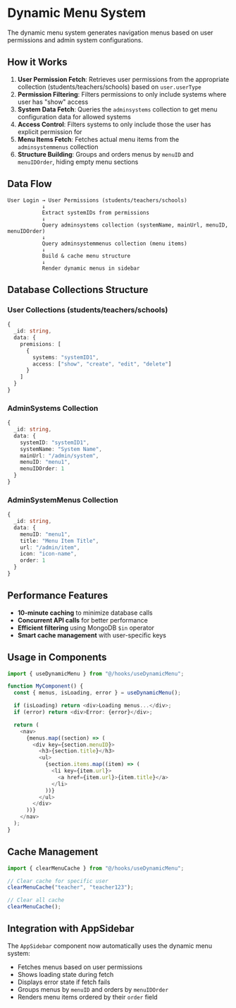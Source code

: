 # Dynamic Menu System

The dynamic menu system generates navigation menus based on user permissions and admin system configurations.

## How it Works

1. **User Permission Fetch**: Retrieves user permissions from the appropriate collection (students/teachers/schools) based on `user.userType`
2. **Permission Filtering**: Filters permissions to only include systems where user has "show" access
3. **System Data Fetch**: Queries the `adminsystems` collection to get menu configuration data for allowed systems
4. **Access Control**: Filters systems to only include those the user has explicit permission for
5. **Menu Items Fetch**: Fetches actual menu items from the `adminsystemmenus` collection
6. **Structure Building**: Groups and orders menus by `menuID` and `menuIDOrder`, hiding empty menu sections

## Data Flow

```
User Login → User Permissions (students/teachers/schools)
           ↓
           Extract systemIDs from permissions
           ↓
           Query adminsystems collection (systemName, mainUrl, menuID, menuIDOrder)
           ↓
           Query adminsystemmenus collection (menu items)
           ↓
           Build & cache menu structure
           ↓
           Render dynamic menus in sidebar
```

## Database Collections Structure

### User Collections (students/teachers/schools)

```typescript
{
  _id: string,
  data: {
    premisions: [
      {
        systems: "systemID1",
        access: ["show", "create", "edit", "delete"]
      }
    ]
  }
}
```

### AdminSystems Collection

```typescript
{
  _id: string,
  data: {
    systemID: "systemID1",
    systemName: "System Name",
    mainUrl: "/admin/system",
    menuID: "menu1",
    menuIDOrder: 1
  }
}
```

### AdminSystemMenus Collection

```typescript
{
  _id: string,
  data: {
    menuID: "menu1",
    title: "Menu Item Title",
    url: "/admin/item",
    icon: "icon-name",
    order: 1
  }
}
```

## Performance Features

- **10-minute caching** to minimize database calls
- **Concurrent API calls** for better performance
- **Efficient filtering** using MongoDB `$in` operator
- **Smart cache management** with user-specific keys

## Usage in Components

```typescript
import { useDynamicMenu } from "@/hooks/useDynamicMenu";

function MyComponent() {
  const { menus, isLoading, error } = useDynamicMenu();

  if (isLoading) return <div>Loading menus...</div>;
  if (error) return <div>Error: {error}</div>;

  return (
    <nav>
      {menus.map((section) => (
        <div key={section.menuID}>
          <h3>{section.title}</h3>
          <ul>
            {section.items.map((item) => (
              <li key={item.url}>
                <a href={item.url}>{item.title}</a>
              </li>
            ))}
          </ul>
        </div>
      ))}
    </nav>
  );
}
```

## Cache Management

```typescript
import { clearMenuCache } from "@/hooks/useDynamicMenu";

// Clear cache for specific user
clearMenuCache("teacher", "teacher123");

// Clear all cache
clearMenuCache();
```

## Integration with AppSidebar

The `AppSidebar` component now automatically uses the dynamic menu system:

- Fetches menus based on user permissions
- Shows loading state during fetch
- Displays error state if fetch fails
- Groups menus by `menuID` and orders by `menuIDOrder`
- Renders menu items ordered by their `order` field
